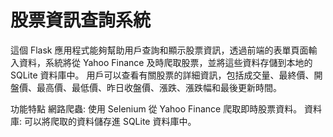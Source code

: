 # 股票資訊查詢系統

這個 Flask 應用程式能夠幫助用戶查詢和顯示股票資訊，透過前端的表單頁面輸入資料，系統將從 Yahoo Finance 及時爬取股票，並將這些資料存儲到本地的 SQLite 資料庫中。
用戶可以查看有關股票的詳細資訊，包括成交量、最終價、開盤價、最高價、最低價、昨日收盤價、漲跌、漲跌幅和最後更新時間。

功能特點
網路爬蟲: 使用 Selenium 從 Yahoo Finance 爬取即時股票資料。
資料庫: 可以將爬取的資料儲存進 SQLite 資料庫中。
